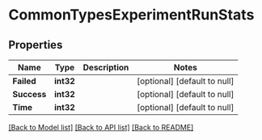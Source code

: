 # CommonTypesExperimentRunStats

## Properties
Name | Type | Description | Notes
------------ | ------------- | ------------- | -------------
**Failed** | **int32** |  | [optional] [default to null]
**Success** | **int32** |  | [optional] [default to null]
**Time** | **int32** |  | [optional] [default to null]

[[Back to Model list]](../README.md#documentation-for-models) [[Back to API list]](../README.md#documentation-for-api-endpoints) [[Back to README]](../README.md)

